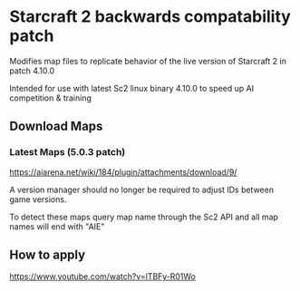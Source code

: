 # Starcraft 2 backwards compatability patch
Modifies map files to replicate behavior of the live version of Starcraft 2 in patch 4.10.0

Intended for use with latest Sc2 linux binary 4.10.0 to speed up AI competition & training

## Download Maps
### Latest Maps (5.0.3 patch)
https://aiarena.net/wiki/184/plugin/attachments/download/9/

A version manager should no longer be required to adjust IDs between game versions.

To detect these maps query map name through the Sc2 API and all map names will end with "AIE"

## How to apply
https://www.youtube.com/watch?v=lTBFy-R01Wo